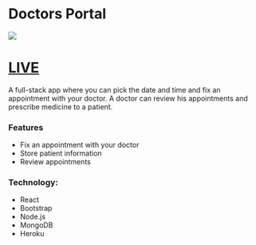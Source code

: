 # Doctors Portal 
![](https://ibb.co/4fQPzBN)

# [LIVE]()

A full-stack app where you can pick the date and time and fix an appointment with your doctor. A doctor can review his appointments and prescribe medicine to a patient.

### Features
- Fix an appointment with your doctor
- Store patient information
- Review appointments
### Technology:
- React
- Bootstrap
- Node.js
- MongoDB
- Heroku
